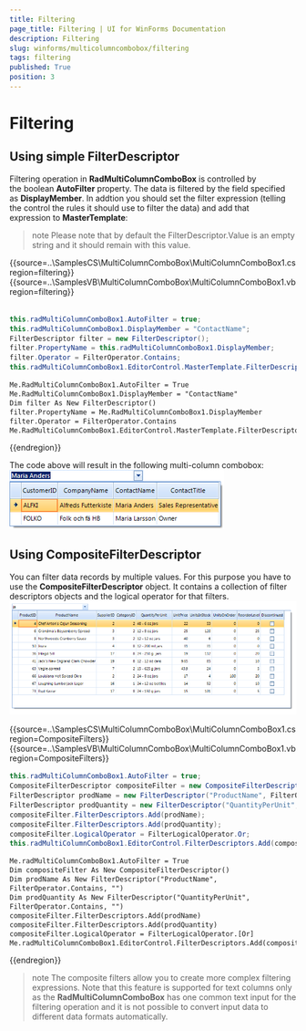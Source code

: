 ```yaml
---
title: Filtering
page_title: Filtering | UI for WinForms Documentation
description: Filtering
slug: winforms/multicolumncombobox/filtering
tags: filtering
published: True
position: 3
---
```


# Filtering



## Using simple FilterDescriptor

Filtering operation in __RadMultiColumnComboBox__ is controlled by the boolean __AutoFilter__ property. The data is filtered by the field specified as __DisplayMember__. In addtion you should set the filter expression (telling the control the rules it should use to filter the data) and add that expression to __MasterTemplate__: 

>note Please note that by default the FilterDescriptor.Value is an empty string and it should remain with this value.
>

{{source=..\SamplesCS\MultiColumnComboBox\MultiColumnComboBox1.cs region=filtering}} 
{{source=..\SamplesVB\MultiColumnComboBox\MultiColumnComboBox1.vb region=filtering}} 

````C#
            
this.radMultiColumnComboBox1.AutoFilter = true;
this.radMultiColumnComboBox1.DisplayMember = "ContactName";
FilterDescriptor filter = new FilterDescriptor();
filter.PropertyName = this.radMultiColumnComboBox1.DisplayMember;
filter.Operator = FilterOperator.Contains;
this.radMultiColumnComboBox1.EditorControl.MasterTemplate.FilterDescriptors.Add(filter);

````
````VB.NET
Me.RadMultiColumnComboBox1.AutoFilter = True
Me.RadMultiColumnComboBox1.DisplayMember = "ContactName"
Dim filter As New FilterDescriptor()
filter.PropertyName = Me.RadMultiColumnComboBox1.DisplayMember
filter.Operator = FilterOperator.Contains
Me.RadMultiColumnComboBox1.EditorControl.MasterTemplate.FilterDescriptors.Add(filter)

````

{{endregion}} 

The code above will result in the following multi-column combobox: <br>![multicolumncombobox-filtering 001](images/multicolumncombobox-filtering001.png)

## Using CompositeFilterDescriptor

You can filter data records by multiple values. For this purpose you have to use the __CompositeFilterDescriptor__ object. It contains a collection of filter descriptors objects and the logical operator for that filters.<br>![multicolumncombobox-filtering 002](images/multicolumncombobox-filtering002.png)

{{source=..\SamplesCS\MultiColumnComboBox\MultiColumnComboBox1.cs region=CompositeFilters}} 
{{source=..\SamplesVB\MultiColumnComboBox\MultiColumnComboBox1.vb region=CompositeFilters}} 

````C#
this.radMultiColumnComboBox1.AutoFilter = true;
CompositeFilterDescriptor compositeFilter = new CompositeFilterDescriptor();           
FilterDescriptor prodName = new FilterDescriptor("ProductName", FilterOperator.Contains, "");
FilterDescriptor prodQuantity = new FilterDescriptor("QuantityPerUnit", FilterOperator.Contains, "");
compositeFilter.FilterDescriptors.Add(prodName);
compositeFilter.FilterDescriptors.Add(prodQuantity);
compositeFilter.LogicalOperator = FilterLogicalOperator.Or;
this.radMultiColumnComboBox1.EditorControl.FilterDescriptors.Add(compositeFilter);

````
````VB.NET
Me.radMultiColumnComboBox1.AutoFilter = True
Dim compositeFilter As New CompositeFilterDescriptor()
Dim prodName As New FilterDescriptor("ProductName", FilterOperator.Contains, "")
Dim prodQuantity As New FilterDescriptor("QuantityPerUnit", FilterOperator.Contains, "")
compositeFilter.FilterDescriptors.Add(prodName)
compositeFilter.FilterDescriptors.Add(prodQuantity)
compositeFilter.LogicalOperator = FilterLogicalOperator.[Or]
Me.radMultiColumnComboBox1.EditorControl.FilterDescriptors.Add(compositeFilter)

````

{{endregion}} 

>note The composite filters allow you to create more complex filtering expressions. Note that this feature is supported for text columns only as the __RadMultiColumnComboBox__ has one common text input for the filtering operation and it is not possible to convert input data to different data formats automatically.
>

